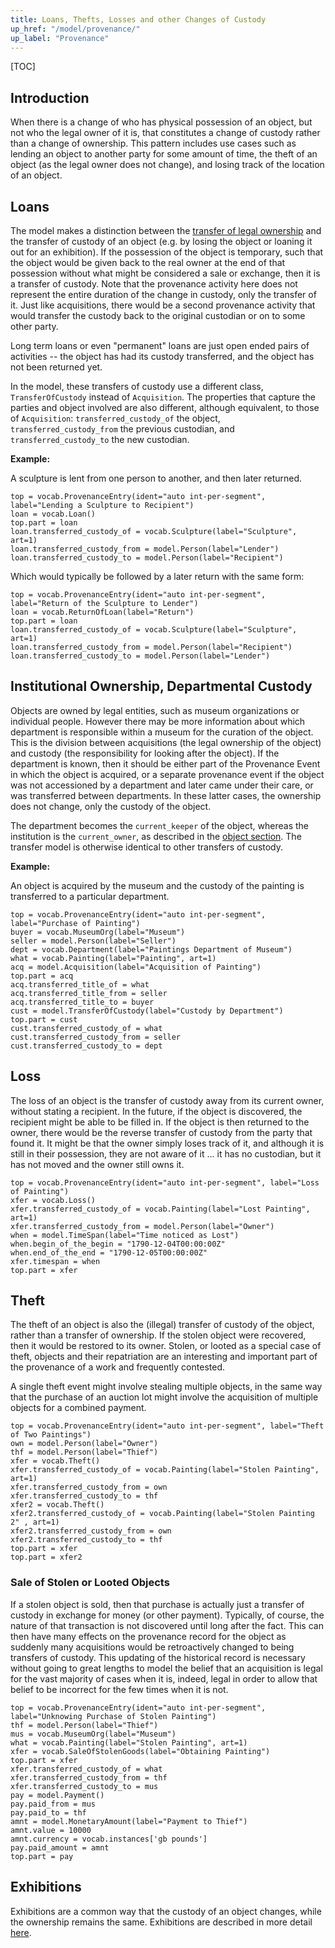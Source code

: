 ```yaml
---
title: Loans, Thefts, Losses and other Changes of Custody
up_href: "/model/provenance/"
up_label: "Provenance"
---
```


[TOC]

## Introduction

When there is a change of who has physical possession of an object, but not who the legal owner of it is, that constitutes a change of custody rather than a change of ownership.  This pattern includes use cases such as lending an object to another party for some amount of time, the theft of an object (as the legal owner does not change), and losing track of the location of an object. 


## Loans

The model makes a distinction between the [transfer of legal ownership](../acquisition) and the transfer of custody of an object (e.g. by losing the object or loaning it out for an exhibition). If the possession of the object is temporary, such that the object would be given back to the real owner at the end of that possession without what might be considered a sale or exchange, then it is a transfer of custody.  Note that the provenance activity here does not represent the entire duration of the change in custody, only the transfer of it.  Just like acquisitions, there would be a second provenance activity that would transfer the custody back to the original custodian or on to some other party.

Long term loans or even "permanent" loans are just open ended pairs of activities -- the object has had its custody transferred, and the object has not been returned yet.

In the model, these transfers of custody use a different class, `TransferOfCustody` instead of `Acquisition`. The properties that capture the parties and object involved are also different, although equivalent, to those of `Acquisition`: `transferred_custody_of` the object, `transferred_custody_from` the previous custodian, and `transferred_custody_to` the new custodian.

__Example:__

A sculpture is lent from one person to another, and then later returned.

```crom
top = vocab.ProvenanceEntry(ident="auto int-per-segment", label="Lending a Sculpture to Recipient")
loan = vocab.Loan()
top.part = loan
loan.transferred_custody_of = vocab.Sculpture(label="Sculpture", art=1)
loan.transferred_custody_from = model.Person(label="Lender")
loan.transferred_custody_to = model.Person(label="Recipient")
```

Which would typically be followed by a later return with the same form:

```crom
top = vocab.ProvenanceEntry(ident="auto int-per-segment", label="Return of the Sculpture to Lender")
loan = vocab.ReturnOfLoan(label="Return")
top.part = loan
loan.transferred_custody_of = vocab.Sculpture(label="Sculpture", art=1)
loan.transferred_custody_from = model.Person(label="Recipient")
loan.transferred_custody_to = model.Person(label="Lender")
```

## Institutional Ownership, Departmental Custody

Objects are owned by legal entities, such as museum organizations or individual people. However there may be more information about which department is responsible within a museum for the curation of the object. This is the division between acquisitions (the legal ownership of the object) and custody (the responsibility for looking after the object). If the department is known, then it should be either part of the Provenance Event in which the object is acquired, or a separate provenance event if the object was not accessioned by a department and later came under their care, or was transferred between departments. In these latter cases, the ownership does not change, only the custody of the object.

The department becomes the `current_keeper` of the object, whereas the institution is the `current_owner`, as described in the [object section](/model/object/ownership/). The transfer model is otherwise identical to other transfers of custody.

__Example:__

An object is acquired by the museum and the custody of the painting is transferred to a particular department.

```crom
top = vocab.ProvenanceEntry(ident="auto int-per-segment", label="Purchase of Painting")
buyer = vocab.MuseumOrg(label="Museum")
seller = model.Person(label="Seller")
dept = vocab.Department(label="Paintings Department of Museum")
what = vocab.Painting(label="Painting", art=1)
acq = model.Acquisition(label="Acquisition of Painting")
top.part = acq
acq.transferred_title_of = what
acq.transferred_title_from = seller
acq.transferred_title_to = buyer
cust = model.TransferOfCustody(label="Custody by Department")
top.part = cust
cust.transferred_custody_of = what
cust.transferred_custody_from = seller
cust.transferred_custody_to = dept
```

## Loss

The loss of an object is the transfer of custody away from its current owner, without stating a recipient.  In the future, if the object is discovered, the recipient might be able to be filled in.  If the object is then returned to the owner, there would be the reverse transfer of custody from the party that found it.  It might be that the owner simply loses track of it, and although it is still in their possession, they are not aware of it ... it has no custodian, but it has not moved and the owner still owns it.


```crom
top = vocab.ProvenanceEntry(ident="auto int-per-segment", label="Loss of Painting")
xfer = vocab.Loss()
xfer.transferred_custody_of = vocab.Painting(label="Lost Painting", art=1)
xfer.transferred_custody_from = model.Person(label="Owner")
when = model.TimeSpan(label="Time noticed as Lost")
when.begin_of_the_begin = "1790-12-04T00:00:00Z"
when.end_of_the_end = "1790-12-05T00:00:00Z"
xfer.timespan = when
top.part = xfer
```

## Theft

The theft of an object is also the (illegal) transfer of custody of the object, rather than a transfer of ownership. If  the stolen object were recovered, then it would be restored to its owner. Stolen, or looted as a special case of theft, objects and their repatriation are an interesting and important part of the provenance of a work and frequently contested.

A single theft event might involve stealing multiple objects, in the same way that the purchase of an auction lot might involve the acquisition of multiple objects for a combined payment. 

```crom
top = vocab.ProvenanceEntry(ident="auto int-per-segment", label="Theft of Two Paintings")
own = model.Person(label="Owner")
thf = model.Person(label="Thief")
xfer = vocab.Theft()
xfer.transferred_custody_of = vocab.Painting(label="Stolen Painting", art=1)
xfer.transferred_custody_from = own
xfer.transferred_custody_to = thf
xfer2 = vocab.Theft()
xfer2.transferred_custody_of = vocab.Painting(label="Stolen Painting 2" , art=1)
xfer2.transferred_custody_from = own
xfer2.transferred_custody_to = thf
top.part = xfer
top.part = xfer2
```

### Sale of Stolen or Looted Objects

If a stolen object is sold, then that purchase is actually just a transfer of custody in exchange for money (or other payment). Typically, of course, the nature of that transaction is not discovered until long after the fact. This can then have many effects on the provenance record for the object as suddenly many acquisitions would be retroactively changed to being transfers of custody. This updating of the historical record is necessary without going to great lengths to model the belief that an acquisition is legal for the vast majority of cases when it is, indeed, legal in order to allow that belief to be incorrect for the few times when it is not.

```crom
top = vocab.ProvenanceEntry(ident="auto int-per-segment", label="Unknowing Purchase of Stolen Painting")
thf = model.Person(label="Thief")
mus = vocab.MuseumOrg(label="Museum")
what = vocab.Painting(label="Stolen Painting", art=1)
xfer = vocab.SaleOfStolenGoods(label="Obtaining Painting")
top.part = xfer
xfer.transferred_custody_of = what
xfer.transferred_custody_from = thf
xfer.transferred_custody_to = mus
pay = model.Payment()
pay.paid_from = mus
pay.paid_to = thf
amnt = model.MonetaryAmount(label="Payment to Thief")
amnt.value = 10000
amnt.currency = vocab.instances['gb pounds']
pay.paid_amount = amnt
top.part = pay
```

## Exhibitions

Exhibitions are a common way that the custody of an object changes, while the ownership remains the same.  Exhibitions are described in more detail [here](/model/exhibition/).
